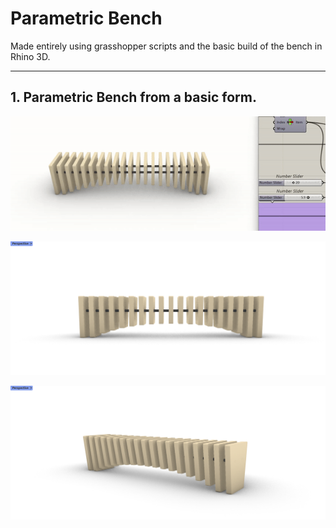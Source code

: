 # Parametric Bench

Made entirely using grasshopper scripts and the basic build of the bench in Rhino 3D.

---

## 1. Parametric Bench from a basic form.
![](ParametricBench.gif)

![](3.jpg)

![](2.jpg)
